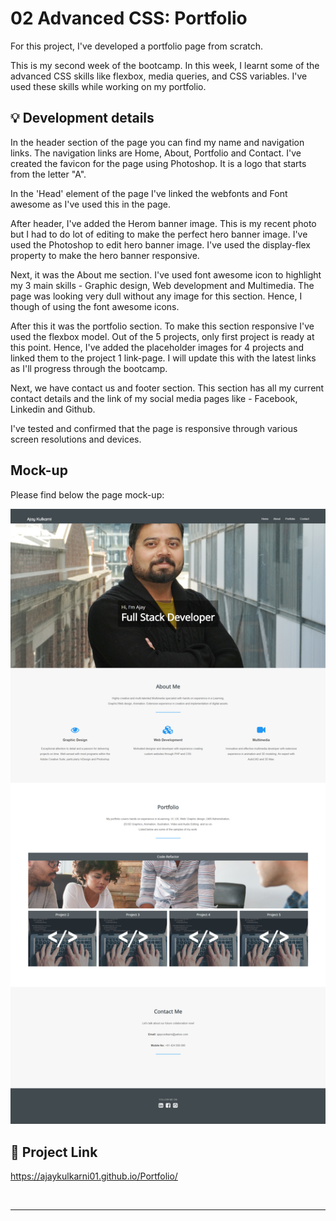 # 02 Advanced CSS: Portfolio

For this project, I've developed a portfolio page from scratch. 

This is my second week of the bootcamp. In this week, I learnt some of the advanced CSS skills like flexbox, media queries, and CSS variables. I've used these skills while working on my portfolio. 


## 💡 Development details

In the header section of the page you can find my name and navigation links. The navigation links are Home, About, Portfolio and Contact. I've created the favicon for the page using Photoshop. It is a logo that starts from the letter "A".

In the 'Head' element of the page I've linked the webfonts and Font awesome as I've used this in the page. 

After header, I've added the Herom banner image. This is my recent photo but I had to do lot of editing to make the perfect hero banner image. I've used the Photoshop to edit hero banner image. I've used the display-flex property to make the hero banner responsive.

Next, it was the About me section. I've used font awesome icon to highlight my 3 main skills - Graphic design, Web development and Multimedia. The page was looking very dull without any image for this section. Hence, I though of using the font awesome icons.

After this it was the portfolio section. To make this section responsive I've used the flexbox model. Out of the 5 projects, only first project is ready at this point. Hence, I've added the placeholder images for 4 projects and linked them to the project 1 link-page. I will update this with the latest links as I'll progress through the bootcamp.

Next, we have contact us and footer section. This section has all my current contact details and the link of my social media pages like - Facebook, Linkedin and Github.

I've tested and confirmed that the page is responsive through various screen resolutions and devices. 

## Mock-up

Please find below the page mock-up:

![Portfolio page mock-up.](./assets/img/screenshot.png)


## 🔗 Project Link

   https://ajaykulkarni01.github.io/Portfolio/

   <br/>





---


